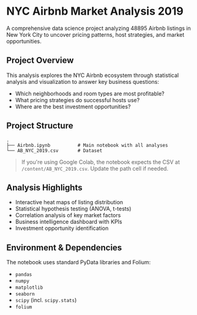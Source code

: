 # NYC Airbnb Market Analysis 2019

A comprehensive data science project analyzing 48895 Airbnb listings in New York City to uncover pricing patterns, host strategies, and market opportunities.

## Project Overview
This analysis explores the NYC Airbnb ecosystem through statistical analysis and visualization to answer key business questions:

- Which neighborhoods and room types are most profitable?
- What pricing strategies do successful hosts use?
- Where are the best investment opportunities?

## Project Structure
```
.
├── Airbnb.ipynb          # Main notebook with all analyses
└── AB_NYC_2019.csv       # Dataset
```
> If you're using Google Colab, the notebook expects the CSV at `/content/AB_NYC_2019.csv`. Update the path cell if needed.


## Analysis Highlights

- Interactive heat maps of listing distribution
- Statistical hypothesis testing (ANOVA, t-tests)
- Correlation analysis of key market factors
- Business intelligence dashboard with KPIs
- Investment opportunity identification

## Environment & Dependencies
The notebook uses standard PyData libraries and Folium:

- `pandas`
- `numpy`
- `matplotlib`
- `seaborn`
- `scipy` (incl. `scipy.stats`)
- `folium`





